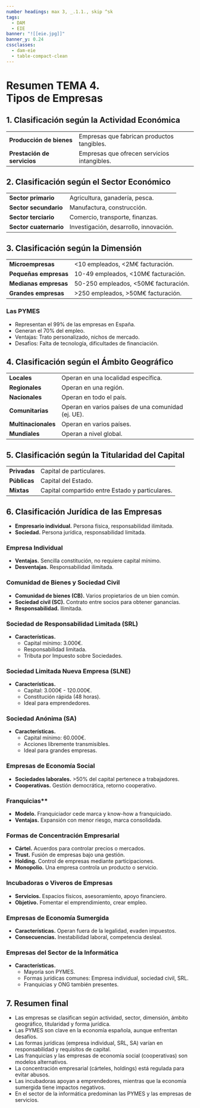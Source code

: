 ```yaml
---
number headings: max 3, _.1.1., skip ^sk
tags:
  - DAM
  - EIE
banner: "![[eie.jpg]]"
banner_y: 0.24
cssclasses:
  - dam-eie
  - table-compact-clean
---
```

# **Resumen TEMA 4.** <br>Tipos de Empresas
## 1. Clasificación según la Actividad Económica
| | |
|---|---|
|**Producción de bienes**|Empresas que fabrican productos tangibles.|
|**Prestación de servicios**|Empresas que ofrecen servicios intangibles.|
## 2. Clasificación según el Sector Económico
| | |
|---|---|
|**Sector primario**|Agricultura, ganadería, pesca.|
|**Sector secundario**|Manufactura, construcción.|
|**Sector terciario**|Comercio, transporte, finanzas.|
|**Sector cuaternario**|Investigación, desarrollo, innovación.|
## 3. Clasificación según la Dimensión
| | |
|---|---|
|**Microempresas**|<10 empleados, <2M€ facturación.|
|**Pequeñas empresas**|10-49 empleados, <10M€ facturación.|
|**Medianas empresas**|50-250 empleados, <50M€ facturación.|
|**Grandes empresas**|>250 empleados, >50M€ facturación.|
### Las PYMES
- Representan el 99% de las empresas en España.
- Generan el 70% del empleo.
- Ventajas: Trato personalizado, nichos de mercado.
- Desafíos: Falta de tecnología, dificultades de financiación.
## 4. Clasificación según el Ámbito Geográfico
| | |
|---|---|
|**Locales**|Operan en una localidad específica.|
|**Regionales**|Operan en una región.|
|**Nacionales**|Operan en todo el país.|
|**Comunitarias**|Operan en varios países de una comunidad (ej. UE).|
|**Multinacionales**|Operan en varios países.|
|**Mundiales**|Operan a nivel global.|
## 5. Clasificación según la Titularidad del Capital
| | |
|---|---|
|**Privadas**|Capital de particulares.|
|**Públicas**|Capital del Estado.|
|**Mixtas**|Capital compartido entre Estado y particulares.|
## 6. Clasificación Jurídica de las Empresas
- **Empresario individual.** Persona física, responsabilidad ilimitada.
- **Sociedad.** Persona jurídica, responsabilidad limitada.
### Empresa Individual
- **Ventajas.** Sencilla constitución, no requiere capital mínimo.
- **Desventajas.** Responsabilidad ilimitada.
### Comunidad de Bienes y Sociedad Civil
- **Comunidad de bienes (CB).** Varios propietarios de un bien común.
- **Sociedad civil (SC).** Contrato entre socios para obtener ganancias.
- **Responsabilidad.** Ilimitada.
### Sociedad de Responsabilidad Limitada (SRL)
- **Características.**
  - Capital mínimo: 3.000€.
  - Responsabilidad limitada.
  - Tributa por Impuesto sobre Sociedades.
### Sociedad Limitada Nueva Empresa (SLNE)
- **Características.**
  - Capital: 3.000€ - 120.000€.
  - Constitución rápida (48 horas).
  - Ideal para emprendedores.
### Sociedad Anónima (SA)
- **Características.**
  - Capital mínimo: 60.000€.
  - Acciones libremente transmisibles.
  - Ideal para grandes empresas.
### Empresas de Economía Social
- **Sociedades laborales.** >50% del capital pertenece a trabajadores.
- **Cooperativas.** Gestión democrática, retorno cooperativo.
### Franquicias**
- **Modelo.** Franquiciador cede marca y know-how a franquiciado.
- **Ventajas.** Expansión con menor riesgo, marca consolidada.
### Formas de Concentración Empresarial
- **Cártel.** Acuerdos para controlar precios o mercados.
- **Trust.** Fusión de empresas bajo una gestión.
- **Holding.** Control de empresas mediante participaciones.
- **Monopolio.** Una empresa controla un producto o servicio.
### Incubadoras o Viveros de Empresas
- **Servicios.** Espacios físicos, asesoramiento, apoyo financiero.
- **Objetivo.** Fomentar el emprendimiento, crear empleo.
### Empresas de Economía Sumergida
- **Características.** Operan fuera de la legalidad, evaden impuestos.
- **Consecuencias.** Inestabilidad laboral, competencia desleal.
### Empresas del Sector de la Informática
- **Características.**
  - Mayoría son PYMES.
  - Formas jurídicas comunes: Empresa individual, sociedad civil, SRL.
  - Franquicias y ONG también presentes.
## 7. Resumen final
- Las empresas se clasifican según actividad, sector, dimensión, ámbito geográfico, titularidad y forma jurídica.
- Las PYMES son clave en la economía española, aunque enfrentan desafíos.
- Las formas jurídicas (empresa individual, SRL, SA) varían en responsabilidad y requisitos de capital.
- Las franquicias y las empresas de economía social (cooperativas) son modelos alternativos.
- La concentración empresarial (cárteles, holdings) está regulada para evitar abusos.
- Las incubadoras apoyan a emprendedores, mientras que la economía sumergida tiene impactos negativos.
- En el sector de la informática predominan las PYMES y las empresas de servicios.
